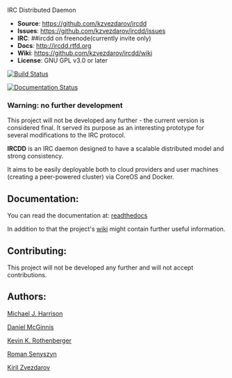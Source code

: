 IRC Distributed Daemon
* **Source**: https://github.com/kzvezdarov/ircdd
* **Issues**: https://github.com/kzvezdarov/ircdd/issues
* **IRC**:    ##ircdd on freenode(currently invite only)
* **Docs**:   http://ircdd.rtfd.org
* **Wiki**:   https://github.com/kzvezdarov/ircdd/wiki
* **License**: GNU GPL v3.0 or later

[![Build Status](https://travis-ci.org/kzvezdarov/ircdd.svg)](https://travis-ci.org/kzvezdarov/ircdd)

[![Documentation Status](https://readthedocs.org/projects/ircdd/badge/?version=latest)](https://readthedocs.org/projects/ircdd/?badge=latest)

### Warning: no further development

This project will not be developed any further - the current version is considered final. It served its purpose as an interesting prototype for several modifications to the IRC protocol.


**IRCDD** is an IRC daemon designed to have a scalable distributed model and strong consistency.

It aims to be easily deployable both to cloud providers and user machines (creating a peer-powered cluster) via CoreOS and Docker.


## Documentation:

You can read the documentation at: [readthedocs](http://ircdd.rtfd.org)

In addition to that the project's [wiki](https://github.com/kzvezdarov/ircdd) might contain further useful information.


## Contributing:

This project will not be developed any further and will not accept contributions.


## Authors:

[Michael J. Harrison](https://github.com/MHarrison72)

[Daniel McGinnis](https://github.com/danmcginnis)

[Kevin K. Rothenberger](https://github.com/zeldanerd24)

[Roman Senyszyn](https://github.com/Roman215)

[Kiril Zvezdarov](https://github.com/kzvezdarov)
